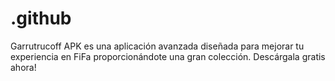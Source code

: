 # .github
Garrutrucoff APK es una aplicación avanzada diseñada para mejorar tu experiencia en FiFa proporcionándote una gran colección. Descárgala gratis ahora!
